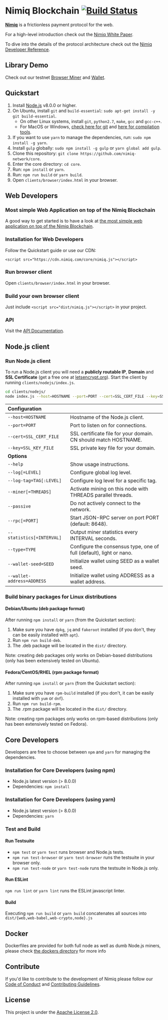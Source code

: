 # Nimiq Blockchain [![Build Status](https://travis-ci.org/nimiq-network/core.svg)](https://travis-ci.org/nimiq-network/core)

**[Nimiq](https://nimiq.com/)** is a frictionless payment protocol for the web.

For a high-level introduction check out the [Nimiq White Paper](https://medium.com/nimiq-network/nimiq-a-peer-to-peer-payment-protocol-native-to-the-web-ffd324bb084).

To dive into the details of the protocol architecture check out the [Nimiq Developer Reference](https://nimiq.com/developer-reference).

## Library Demo
Check out our testnet [Browser Miner](https://nimiq.com/miner) and [Wallet](https://nimiq.com/wallet).

## Quickstart

1. Install [Node.js](https://nodejs.org) v8.0.0 or higher.
2. On Ubuntu, install `git` and `build-essential`: `sudo apt-get install -y git build-essential`.
    - On other Linux systems, install `git`, `python2.7`, `make`, `gcc` and `gcc-c++`.
    - For MacOS or Windows, [check here for git](https://git-scm.com/downloads) and [here for compilation tools](https://github.com/nodejs/node-gyp#on-mac-os-x).
3. If you want to use `yarn` to manage the dependencies, run: `sudo npm install -g yarn`.
4. Install `gulp` globally: `sudo npm install -g gulp` or `yarn global add gulp`.
5. Clone this repository: `git clone https://github.com/nimiq-network/core`.
6. Enter the core directory: `cd core`.
7. Run: `npm install` or `yarn`.
8. Run: `npm run build` or `yarn build`.
9. Open `clients/browser/index.html` in your browser.

## Web Developers
### Most simple Web Application on top of the Nimiq Blockchain
A good way to get started is to have a look at [the most simple web application on top of the Nimiq Blockchain](https://demo.nimiq.com/).

### Installation for Web Developers
Follow the Quickstart guide or use our CDN:

```
<script src="https://cdn.nimiq.com/core/nimiq.js"></script>
```

### Run browser client
Open `clients/browser/index.html` in your browser.

### Build your own browser client
Just include `<script src="dist/nimiq.js"></script>` in your project.

### API
Visit the [API Documentation](dist/API_DOCUMENTATION.md).


## Node.js client

### Run Node.js client
To run a Node.js client you will need a **publicly routable IP**, **Domain** and **SSL Certificate** (get a free one at [letsencrypt.org](https://letsencrypt.org/)). Start the client by running `clients/nodejs/index.js`.

```bash
cd clients/nodejs/
node index.js --host=HOSTNAME --port=PORT --cert=SSL_CERT_FILE --key=SSL_KEY_FILE [options]
```

| **Configuration** | |
| :--- | :--- |
| `--host=HOSTNAME` | Hostname of the Node.js client. |
| `--port=PORT` | Port to listen on for connections. |
| `--cert=SSL_CERT_FILE` | SSL certificate file for your domain. CN should match HOSTNAME. |
| `--key=SSL_KEY_FILE` | SSL private key file for your domain. |
| **Options** | |
| `--help` | Show usage instructions. |
| `--log[=LEVEL]` | Configure global log level. |
| `--log-tag=TAG[:LEVEL]` | Configure log level for a specific tag. |
| `--miner[=THREADS]` | Activate mining on this node with THREADS parallel threads. |
| `--passive` | Do not actively connect to the network. |
| `--rpc[=PORT]` | Start JSON-RPC server on port PORT (default: 8648). |
| `--statistics[=INTERVAL]` | Output miner statistics every INTERVAL seconds. |
| `--type=TYPE` | Configure the consensus type, one of full (default), light or nano. |
| `--wallet-seed=SEED` | Initialize wallet using SEED as a wallet seed. |
| `--wallet-address=ADDRESS` | Initialize wallet using ADDRESS as a wallet address. |

### Build binary packages for Linux distributions

#### Debian/Ubuntu (deb package format)
After running `npm install` or `yarn` (from the Quickstart section):

1. Make sure you have `dpkg`, `jq` and `fakeroot` installed (if you don't, they can be easily installed with `apt`).
2. Run `npm run build-deb`.
3. The .deb package will be located in the `dist/` directory.

Note: creating deb packages only works on Debian-based distributions (only has been extensively tested on Ubuntu).

#### Fedora/CentOS/RHEL (rpm package format)
After running `npm install` or `yarn` (from the Quickstart section):

1. Make sure you have `rpm-build` installed (if you don't, it can be easily installed with `yum` or `dnf`).
2. Run `npm run build-rpm`.
3. The .rpm package will be located in the `dist/` directory.

Note: creating rpm packages only works on rpm-based distributions (only has been extensively tested on Fedora).


## Core Developers
Developers are free to choose between `npm` and `yarn` for managing the dependencies.
### Installation for Core Developers (using npm)
- Node.js latest version (> 8.0.0)
- Dependencies: `npm install`

### Installation for Core Developers (using yarn)
- Node.js latest version (> 8.0.0)
- Dependencies: `yarn`

### Test and Build

#### Run Testsuite
- `npm test` or `yarn test` runs browser and Node.js tests.
- `npm run test-browser` or `yarn test-browser` runs the testsuite in your browser only.
- `npm run test-node` or `yarn test-node` runs the testsuite in Node.js only.

#### Run ESLint
`npm run lint` or `yarn lint` runs the ESLint javascript linter.

#### Build
Executing `npm run build` or `yarn build` concatenates all sources into `dist/{web,web-babel,web-crypto,node}.js`

## Docker

Dockerfiles are provided for both full node as well as dumb Node.js miners, please check [the dockers directory](./docker) for more info

## Contribute

If you'd like to contribute to the development of Nimiq please follow our [Code of Conduct](/.github/CODE_OF_CONDUCT.md) and [Contributing Guidelines](/.github/CONTRIBUTING.md).

## License

This project is under the [Apache License 2.0](./LICENSE.md).
